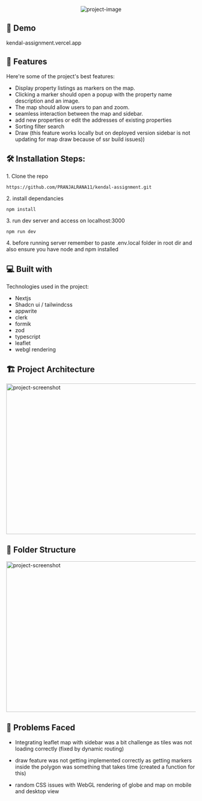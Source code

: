 

<p align="center"><img src="https://socialify.git.ci/PRANJALRANA11/kendal-assignment/image?custom_description=Get+best+property+listings&amp;description=1&amp;font=Inter&amp;forks=1&amp;issues=1&amp;language=1&amp;name=1&amp;owner=1&amp;pattern=Charlie+Brown&amp;pulls=1&amp;stargazers=1&amp;theme=Dark" alt="project-image"></p>


<h2>🚀 Demo</h2>

kendal-assignment.vercel.app



  
  
<h2>🧐 Features</h2>

Here're some of the project's best features:

*   Display property listings as markers on the map.
*   Clicking a marker should open a popup with the property name description and an image.
*   The map should allow users to pan and zoom.
*   seamless interaction between the map and sidebar.
*   add new properties or edit the addresses of existing properties
*   Sorting filter search
*   Draw (this feature works locally but on deployed version sidebar is not updating for map draw because of ssr build issues))

<h2>🛠️ Installation Steps:</h2>

<p>1. Clone the repo</p>

```
https://github.com/PRANJALRANA11/kendal-assignment.git
```

<p>2. install dependancies</p>

```
npm install
```

<p>3. run dev server and access on localhost:3000</p>

```
npm run dev
```

<p>4. before running server remember to paste .env.local folder in root dir and also ensure you have node and npm installed</p>

  
  
<h2>💻 Built with</h2>

Technologies used in the project:

*   Nextjs
*   Shadcn ui / tailwindcss
*   appwrite
*   clerk
*   formik
*   zod
*   typescript
*   leaflet
*   webgl rendering

<h2> 🏗️ Project Architecture </h2>
<img src="https://github.com/user-attachments/assets/5e0342a9-4da7-4c96-87af-c11bd92b91f7" alt="project-screenshot" width="1000" height="400/">


<h2>📂 Folder Structure </h2>
<img src="https://github.com/user-attachments/assets/df9d398f-5441-4f7a-be89-57099ef93354" alt="project-screenshot" width="1000" height="400/">


<h2> 🤔 Problems Faced </h2>

- Integrating leaflet map with sidebar was a bit challenge as tiles was not loading correctly (fixed by dynamic routing)

- draw feature was not getting implemented correctly as getting markers inside the polygon was something that takes time (created a function for this)

- random CSS issues with WebGL rendering of globe and map on mobile and desktop view








